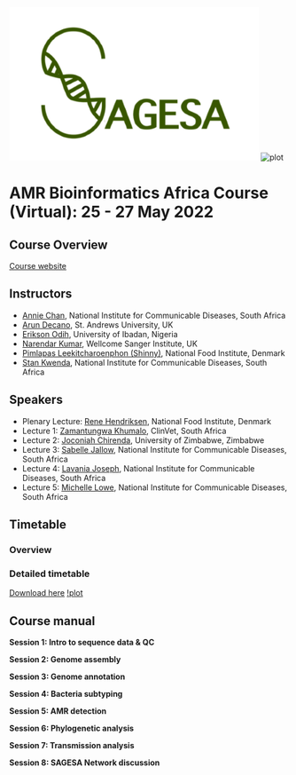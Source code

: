 ![plot](https://github.com/WCSCourses/AMR-Bio-Africa-2022/blob/main/images/Sagesa_logo4.png)
![plot](https://camo.githubusercontent.com/70e3447d428a6f4df14e1476a5bbb9aefcf5be7ed6db3de76d6d736ec10d8133/68747470733a2f2f636f7572736573616e64636f6e666572656e6365732e77656c6c636f6d65636f6e6e656374696e67736369656e63652e6f72672f77702d636f6e74656e742f7468656d65732f7763635f636f75727365735f616e645f636f6e666572656e6365732f646973742f6173736574732f7376672f6c6f676f2e737667)

# AMR Bioinformatics Africa Course (Virtual): 25 - 27 May 2022

## Course Overview

[Course website](https://coursesandconferences.wellcomeconnectingscience.org/event/amr-bioinformatics-africa-virtual-20220525/)

## Instructors
- [Annie Chan](), National Institute for Communicable Diseases, South Africa
- [Arun Decano](), St. Andrews University, UK
- [Erikson Odih](), University of Ibadan, Nigeria
- [Narendar Kumar](), Wellcome Sanger Institute, UK
- [Pimlapas Leekitcharoenphon (Shinny)](), National Food Institute, Denmark
- [Stan Kwenda](), National Institute for Communicable Diseases, South Africa

## Speakers
- Plenary Lecture: [Rene Hendriksen](), National Food Institute, Denmark
- Lecture 1: [Zamantungwa Khumalo](), ClinVet, South Africa
- Lecture 2: [Joconiah Chirenda](), University of Zimbabwe, Zimbabwe
- Lecture 3: [Sabelle Jallow](), National Institute for Communicable Diseases, South Africa
- Lecture 4: [Lavania Joseph](), National Institute for Communicable Diseases, South Africa
- Lecture 5: [Michelle Lowe](), National Institute for Communicable Diseases, South Africa

## Timetable
### Overview

### Detailed timetable
[Download here](https://github.com/WCSCourses/AMR-Bio-Africa-2022/blob/main/Timetable%20-%20AMR%20Bioinformatics%20Workshop.pdf)
[!plot]()




## Course manual
**Session 1: Intro to sequence data & QC**

**Session 2: Genome assembly**

**Session 3: Genome annotation**

**Session 4: Bacteria subtyping**

**Session 5: AMR detection**

**Session 6: Phylogenetic analysis**

**Session 7: Transmission analysis**

**Session 8: SAGESA Network discussion**
